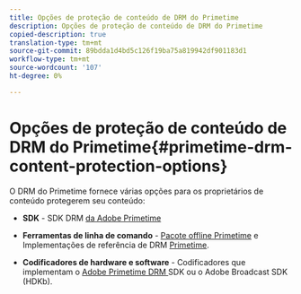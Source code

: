 ```yaml
---
title: Opções de proteção de conteúdo de DRM do Primetime
description: Opções de proteção de conteúdo de DRM do Primetime
copied-description: true
translation-type: tm+mt
source-git-commit: 89bdda1d4bd5c126f19ba75a819942df901183d1
workflow-type: tm+mt
source-wordcount: '107'
ht-degree: 0%

---
```



# Opções de proteção de conteúdo de DRM do Primetime{#primetime-drm-content-protection-options}

O DRM do Primetime fornece várias opções para os proprietários de conteúdo protegerem seu conteúdo:

* **SDK**  - SDK DRM  [da Adobe Primetime](https://helpx.adobe.com/content/dam/help/en/primetime/drm/drm_sdk_overview.pdf)

* **Ferramentas de linha de comando**  -  [Pacote offline Primetime](https://helpx.adobe.com/content/dam/help/en/primetime/guides/offline_packager_getting_started.pdf) e Implementações de referência de DRM  [Primetime](https://helpx.adobe.com/content/dam/help/en/primetime/drm/drm_reference_implementations.pdf).

* **Codificadores de hardware e software**  - Codificadores que implementam o  [Adobe Primetime DRM ](https://helpx.adobe.com/content/dam/help/en/primetime/drm/drm_sdk_overview.pdf) SDK ou o Adobe Broadcast SDK (HDKb).